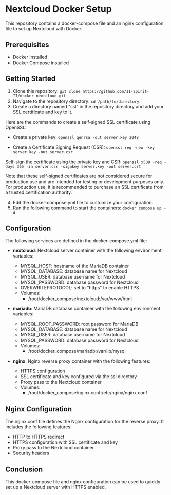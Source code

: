 # Nextcloud Docker Setup

This repository contains a docker-compose file and an nginx configuration file to set up Nextcloud with Docker.

## Prerequisites
- Docker installed
- Docker Compose installed

## Getting Started
1. Clone this repository: `git clone https://github.com/II-Spirit-II/docker-nextcloud.git`
2. Navigate to the repository directory: `cd /path/to/directory`
3. Create a directory named "ssl" in the repository directory and add your SSL certificate and key to it.

Here are the commands to create a self-signed SSL certificate using OpenSSL:
- Create a private key:
`openssl genrsa -out server.key 2048`

- Create a Certificate Signing Request (CSR):
`openssl req -new -key server.key -out server.csr`

Self-sign the certificate using the private key and CSR:
`openssl x509 -req -days 365 -in server.csr -signkey server.key -out server.crt`

Note that these self-signed certificates are not considered secure for production use and are intended for testing or development purposes only. For production use, it is recommended to purchase an SSL certificate from a trusted certification authority.

4. Edit the docker-compose.yml file to customize your configuration.
5. Run the following command to start the containers: `docker compose up -d`

## Configuration
The following services are defined in the docker-compose.yml file:

- **nextcloud**: Nextcloud server container with the following environment variables:
    - MYSQL_HOST: hostname of the MariaDB container
    - MYSQL_DATABASE: database name for Nextcloud
    - MYSQL_USER: database username for Nextcloud
    - MYSQL_PASSWORD: database password for Nextcloud
    - OVERWRITEPROTOCOL: set to "https" to enable HTTPS
    - Volumes:
      - /root/docker_compose/nextcloud:/var/www/html

- **mariadb**: MariaDB database container with the following environment variables:
    - MYSQL_ROOT_PASSWORD: root password for MariaDB
    - MYSQL_DATABASE: database name for Nextcloud
    - MYSQL_USER: database username for Nextcloud
    - MYSQL_PASSWORD: database password for Nextcloud
    - Volumes:
      - /root/docker_compose/mariadb:/var/lib/mysql

- **nginx**: Nginx reverse proxy container with the following features:
    - HTTPS configuration
    - SSL certificate and key configured via the ssl directory
    - Proxy pass to the Nextcloud container
    - Volumes:
      - /root/docker_compose/nginx.conf:/etc/nginx/nginx.conf

## Nginx Configuration
The nginx.conf file defines the Nginx configuration for the reverse proxy. It includes the following features:

- HTTP to HTTPS redirect
- HTTPS configuration with SSL certificate and key
- Proxy pass to the Nextcloud container
- Security headers

## Conclusion
This docker-compose file and nginx configuration can be used to quickly set up a Nextcloud server with HTTPS enabled.
